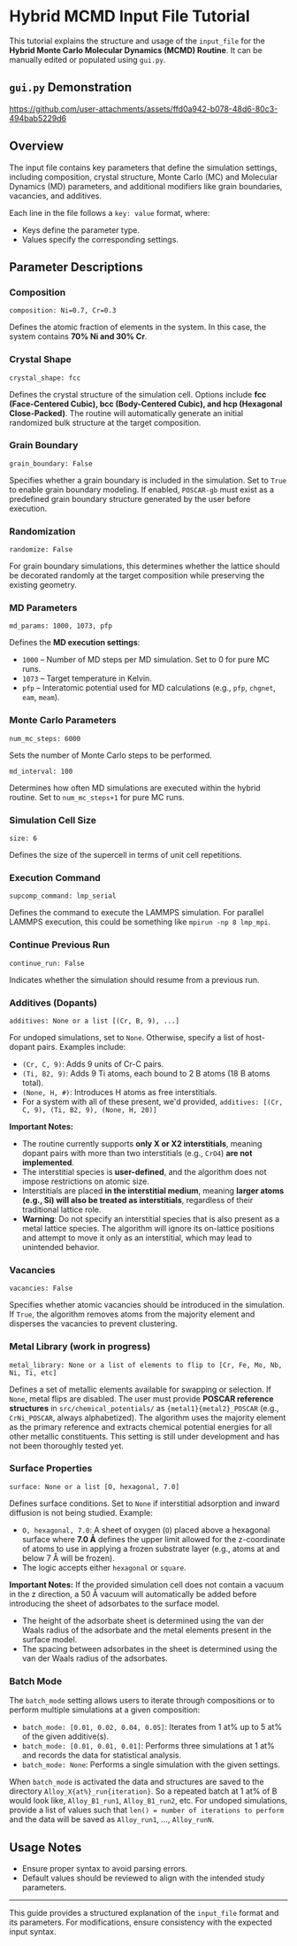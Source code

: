 # Hybrid MCMD Input File Tutorial

This tutorial explains the structure and usage of the `input_file` for the **Hybrid Monte Carlo Molecular Dynamics (MCMD) Routine**. It can be manually edited or populated using `gui.py`.

## `gui.py` Demonstration
https://github.com/user-attachments/assets/ffd0a942-b078-48d6-80c3-494bab5229d6

## Overview
The input file contains key parameters that define the simulation settings, including composition, crystal structure, Monte Carlo (MC) and Molecular Dynamics (MD) parameters, and additional modifiers like grain boundaries, vacancies, and additives.

Each line in the file follows a `key: value` format, where:
- Keys define the parameter type.
- Values specify the corresponding settings.

## Parameter Descriptions

### Composition
```plaintext
composition: Ni=0.7, Cr=0.3
```
Defines the atomic fraction of elements in the system. In this case, the system contains **70% Ni and 30% Cr**.

### Crystal Shape
```plaintext
crystal_shape: fcc
```
Defines the crystal structure of the simulation cell. Options include **fcc (Face-Centered Cubic), bcc (Body-Centered Cubic), and hcp (Hexagonal Close-Packed)**. The routine will automatically generate an initial randomized bulk structure at the target composition.

### Grain Boundary
```plaintext
grain_boundary: False
```
Specifies whether a grain boundary is included in the simulation. Set to `True` to enable grain boundary modeling. If enabled, `POSCAR-gb` must exist as a predefined grain boundary structure generated by the user before execution.

### Randomization
```plaintext
randomize: False
```
For grain boundary simulations, this determines whether the lattice should be decorated randomly at the target composition while preserving the existing geometry.

### MD Parameters
```plaintext
md_params: 1000, 1073, pfp
```
Defines the **MD execution settings**:
- `1000` – Number of MD steps per MD simulation. Set to 0 for pure MC runs.
- `1073` – Target temperature in Kelvin.
- `pfp` – Interatomic potential used for MD calculations (e.g., `pfp`, `chgnet`, `eam`, `meam`).

### Monte Carlo Parameters
```plaintext
num_mc_steps: 6000
```
Sets the number of Monte Carlo steps to be performed.

```plaintext
md_interval: 100
```
Determines how often MD simulations are executed within the hybrid routine. Set to `num_mc_steps+1` for pure MC runs.

### Simulation Cell Size
```plaintext
size: 6
```
Defines the size of the supercell in terms of unit cell repetitions.

### Execution Command
```plaintext
supcomp_command: lmp_serial
```
Defines the command to execute the LAMMPS simulation. For parallel LAMMPS execution, this could be something like `mpirun -np 8 lmp_mpi`.

### Continue Previous Run
```plaintext
continue_run: False
```
Indicates whether the simulation should resume from a previous run.

### Additives (Dopants)
```plaintext
additives: None or a list [(Cr, B, 9), ...]
```

For undoped simulations, set to `None`. Otherwise, specify a list of host-dopant pairs. Examples include:

- `(Cr, C, 9)`: Adds 9 units of Cr-C pairs.
- `(Ti, B2, 9)`: Adds 9 Ti atoms, each bound to 2 B atoms (18 B atoms total).
- `(None, H, #)`: Introduces H atoms as free interstitials.
- For a system with all of these present, we'd provided, `additives: [(Cr, C, 9), (Ti, B2, 9), (None, H, 20)]`

**Important Notes:**
- The routine currently supports **only X or X2 interstitials**, meaning dopant pairs with more than two interstitials (e.g., `CrO4`) **are not implemented**.
- The interstitial species is **user-defined**, and the algorithm does not impose restrictions on atomic size.
- Interstitials are placed **in the interstitial medium**, meaning **larger atoms (e.g., Si) will also be treated as interstitials**, regardless of their traditional lattice role.
- **Warning**: Do not specify an interstitial species that is also present as a metal lattice species. The algorithm will ignore its on-lattice positions and attempt to move it only as an interstitial, which may lead to unintended behavior.

### Vacancies
```plaintext
vacancies: False
```
Specifies whether atomic vacancies should be introduced in the simulation. If `True`, the algorithm removes atoms from the majority element and disperses the vacancies to prevent clustering.

### Metal Library (work in progress)
```plaintext
metal_library: None or a list of elements to flip to [Cr, Fe, Mo, Nb, Ni, Ti, etc]
```
Defines a set of metallic elements available for swapping or selection. If `None`, metal flips are disabled. The user must provide **POSCAR reference structures** in `src/chemical_potentials/` as `{metal1}{metal2}_POSCAR` (e.g., `CrNi_POSCAR`, always alphabetized). The algorithm uses the majority element as the primary reference and extracts chemical potential energies for all other metallic constituents. This setting is still under development and has not been thoroughly tested yet.

### Surface Properties
```plaintext
surface: None or a list [O, hexagonal, 7.0]
```
Defines surface conditions. Set to `None` if interstitial adsorption and inward diffusion is not being studied. Example:
- `O, hexagonal, 7.0`: A sheet of oxygen (`O`) placed above a hexagonal surface where **7.0 Å** defines the upper limit allowed for the z-coordinate of atoms to use in applying a frozen substrate layer (e.g., atoms at and below 7 Å will be frozen).
- The logic accepts either `hexagonal` or `square`.

**Important Notes:**
If the provided simulation cell does not contain a vacuum in the z direction, a 50 Å vacuum will automatically be added before introducing the sheet of adsorbates to the surface model. 
  - The height of the adsorbate sheet is determined using the van der Waals radius of the adsorbate and the metal elements present in the surface model.
  - The spacing between adsorbates in the sheet is determined using the van der Waals radius of the adsorbates.

### Batch Mode
The `batch_mode` setting allows users to iterate through compositions or to perform multiple simulations at a given composition:

- `batch_mode: [0.01, 0.02, 0.04, 0.05]`: Iterates from 1 at% up to 5 at% of the given additive(s).
- `batch_mode: [0.01, 0.01, 0.01]`: Performs three simulations at 1 at% and records the data for statistical analysis.
- `batch_mode: None`: Performs a single simulation with the given settings.

When `batch_mode` is activated the data and structures are saved to the directory `Alloy_X{at%}_run{iteration}`. So a repeated batch at 1 at% of B would look like, `Alloy_B1_run1`, `Alloy_B1_run2`, etc. For undoped simulations, provide a list of values such that `len() = number of iterations to perform` and the data will be saved as `Alloy_run1`, ..., `Alloy_runN`.

## Usage Notes
- Ensure proper syntax to avoid parsing errors.
- Default values should be reviewed to align with the intended study parameters.

---
This guide provides a structured explanation of the `input_file` format and its parameters. For modifications, ensure consistency with the expected input syntax.
